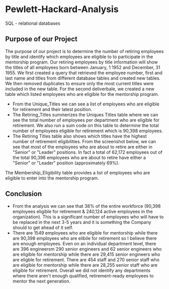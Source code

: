 # Pewlett-Hackard-Analysis
SQL - relational databases

## Purpose of our Project

The purpose of our project is to determine the number of retiring employees by title and identify which employees are eligible to to participate in the mentorship program. Our retiring employees by title information will show the titles of all employees born between January, 1 1952 and December, 31 1955. 
We first created a query that retrieved the employee number, first and last name and titles from different database tables and created new tables. We then removed duplicates to ensure only the most current titles were included in the new table. For the second deliverbale, we created a new table which listed employees who are eligible for the mentorship program. 

- From the Unique_Titles we can see a list of employees who are eligible for retirement and their latest position.
- The Retiring_Titles summerizes the Uniques Titles table where we can see the total number of employees per department who are eligible for retirement. We also run a sum code on this table to determine the total number of employees eligible for retirement which is 90,398 employees.
- The Retiring Titles table also shows which titles have the highest number of retirement eligibilities. From the screenshot below, we can see that most of the employees who are about to retire are either in "Senior" or "Leader" positions. In fact a total of 62,172 employees out of the total 90,398 employees who are about to retire have either a "Senior" or "Leader" position (approximately 69%).

The Membership_Eligibility table provides a list of employees who are eligible to enter into the mentorship program.

## Conclusion
 - From the analysis we can see that 38% of the entire workforce (90,398 employees eligible for retirement & 240,124 active employees in the organization). This is a significant number of employees who will have to be replaced in the next 3-5 years and it is something the Company should to get ahead of it self. 
 - There are 1549 employees who are eligible for mentorship while there are 90,398 employees who are elibile for retirement so I believe there are enough employees. Even on an individual department level, there are 396 engineersm 290 senior engineers and 62 senior engineers who are eligible for mentorship while there are 29,415 senior engineers who are eligble for retirement. There are 454 staff and 270 senior staff who are eligible for mentorship while there are 28,255 senior staff who are eligible for retirement. Overall we did not identify any departments where there aren't enough qualified, retirement-ready employees to mentor the next generation. 

